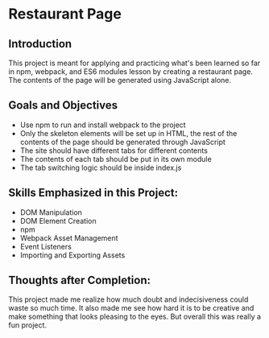 # Restaurant Page

## Introduction
This project is meant for applying and practicing what's been learned so far in npm, webpack, and ES6 modules lesson by creating a restaurant page. The contents of the page will be generated using JavaScript alone.

## Goals and Objectives

* Use npm to run and install webpack to the project
* Only the skeleton elements will be set up in HTML, the rest of the contents of the page should be generated through JavaScript
* The site should have different tabs for different contents
* The contents of each tab should be put in its own module
* The tab switching logic should be inside index.js

## Skills Emphasized in this Project:

* DOM Manipulation
* DOM Element Creation
* npm
* Webpack Asset Management
* Event Listeners
* Importing and Exporting Assets

## Thoughts after Completion:

This project made me realize how much doubt and indecisiveness could waste so much time. It also made me see how hard it is to be creative and make something that looks pleasing to the eyes. But overall this was really a fun project.
